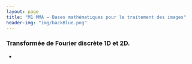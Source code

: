 ```yaml
---
layout: page
title: "M1 MMA – Bases mathématiques pour le traitement des images"
header-img: "img/backBlue.png"
---
```


### Transformée de Fourier discrète 1D et 2D. 

- 